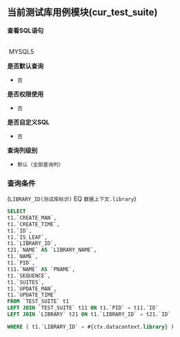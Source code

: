 ## 当前测试库用例模块(cur_test_suite) <!-- {docsify-ignore-all} -->



<p class="panel-title"><b>查看SQL语句</b></p>
<br>

<el-row>
&nbsp;<el-tag @click="MYSQL5 = true">MYSQL5</el-tag>
</el-row>

<br>
<p class="panel-title"><b>是否默认查询</b></p>

* `否`

<p class="panel-title"><b>是否权限使用</b></p>

* `否`

<p class="panel-title"><b>是否自定义SQL</b></p>

* `否`

<p class="panel-title"><b>查询列级别</b></p>

* `默认（全部查询列）`



### 查询条件

(`LIBRARY_ID(测试库标识)` EQ `数据上下文.library`)





<el-dialog v-model="MYSQL5" title="MYSQL5">

```sql
SELECT
t1.`CREATE_MAN`,
t1.`CREATE_TIME`,
t1.`ID`,
t1.`IS_LEAF`,
t1.`LIBRARY_ID`,
t21.`NAME` AS `LIBRARY_NAME`,
t1.`NAME`,
t1.`PID`,
t11.`NAME` AS `PNAME`,
t1.`SEQUENCE`,
t1.`SUITES`,
t1.`UPDATE_MAN`,
t1.`UPDATE_TIME`
FROM `TEST_SUITE` t1 
LEFT JOIN `TEST_SUITE` t11 ON t1.`PID` = t11.`ID` 
LEFT JOIN `LIBRARY` t21 ON t1.`LIBRARY_ID` = t21.`ID` 

WHERE ( t1.`LIBRARY_ID` = #{ctx.datacontext.library} )
```

</el-dialog>

<script>
 const { createApp } = Vue
  createApp({
    data() {
      return {
                MYSQL5 : false
        
      }
    },
    methods: {
    }
  }).use(ElementPlus).mount('#app')
</script>